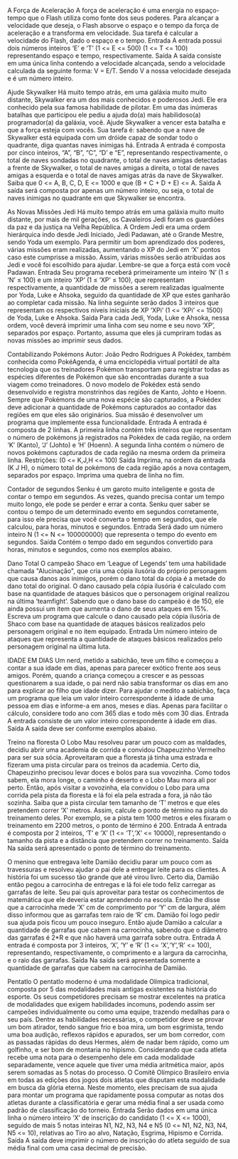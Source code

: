 A Força de Aceleração
A força de aceleração é uma energia no espaço-tempo que o Flash utiliza como fonte
dos seus poderes. Para alcançar a velocidade que deseja, o Flash absorve o espaço e o
tempo da força de aceleração e a transforma em velocidade. Sua tarefa é calcular a
velocidade do Flash, dado o espaço e o tempo.
Entrada
A entrada possui dois números inteiros ‘E’ e ‘T’ (1 <= E <= 500) (1 <= T <= 100)
representando espaço e tempo, respectivamente.
Saída
A saída consiste em uma única linha contendo a velocidade alcançada, sendo a
velocidade calculada da seguinte forma: V = E/T. Sendo V a nossa velocidade desejada e é
um número inteiro.

Ajude Skywalker
Há muito tempo atrás, em uma galáxia
muito muito distante, Skywalker era um dos
mais conhecidos e poderosos Jedi. Ele era
conhecido pela sua famosa habilidade de
pilotar. Em uma das inúmeras batalhas que
participou ele pediu a ajuda do(a) mais
habilidoso(a) programador(a) da galáxia,
você. Ajude Skywalker a vencer esta batalha e
que a força esteja com vocês.
Sua tarefa é: sabendo que a nave de
Skywalker está equipada com um dróide capaz de sondar todo o quadrante, diga quantas naves
inimigas há.
Entrada
A entrada é composta por cinco inteiros, “A”, “B”, “C”, “D’ e “E”, representando
respectivamente, o total de naves sondadas no quadrante, o total de naves amigas detectadas a
frente de Skywalker, o total de naves amigas a direita, o total de naves amigas a esquerda e o
total de naves amigas atrás da nave de Skywalker. Saiba que 0 <= A, B, C, D, E <= 1000 e que (B +
C + D + E) <= A.
Saída
A saída será composta por apenas um número inteiro, ou seja, o total de naves inimigas no
quadrante em que Skywalker se encontra.

As Novas Missões Jedi
Há muito tempo atrás em uma galáxia muito muito distante, por mais de mil gerações,
os Cavaleiros Jedi foram os guardiões da paz e da justiça na Velha República. A Ordem Jedi era
uma ordem hierárquica indo desde Jedi Iniciado, Jedi Padawan, até o Grande Mestre, sendo
Yoda um exemplo.
Para permitir um bom aprendizado dos poderes, várias missões eram realizadas,
aumentando o XP do Jedi em ‘X’ pontos caso este cumprisse a missão. Assim, várias
missões serão atribuídas aos Jedi e você foi escolhido para ajudar. Lembre-se que a força está
com você Padawan.
Entrada
Seu programa receberá primeiramente um inteiro ‘N’ (1 ≤ ‘N’ ≤ 100) e um inteiro
‘XP’ (1 ≤ ‘XP’ ≤ 100), que representam respectivamente, a quantidade de missões a serem
realizadas igualmente por Yoda, Luke e Ahsoka, seguido da quantidade de XP que estes
ganharão ao completar cada missão. Na linha seguinte serão dados 3 inteiros que
representam os respectivos níveis iniciais de XP ‘XPi’ (1 <= ‘XPi’ <= 1500) de Yoda, Luke e
Ahsoka.
Saída
Para cada Jedi, Yoda, Luke e Ahsoka, nessa ordem, você deverá imprimir uma
linha com seu nome e seu novo ‘XP’, separados por espaço. Portanto, assuma que eles já
cumpriram todas as novas missões ao imprimir seus dados.

Contabilizando Pokémons
Autor: João Pedro Rodrigues
A Pokédex, também conhecida como PokéAgenda, é uma enciclopédia virtual portátil de alta
tecnologia que os treinadores Pokémon transportam
para registrar todas as espécies diferentes de
Pokémon que são encontradas durante a sua
viagem como treinadores.
O novo modelo de Pokédex está sendo
desenvolvido e registra monstrinhos das regiões de
Kanto, Johto e Hoenn. Sempre que Pokémons de
uma nova espécie são capturados, a Pokédex deve adicionar a quantidade de
Pokémons capturados ao contador das regiões em que eles são originários. Sua
missão é desenvolver um programa que implemente essa funcionalidade.
Entrada
A entrada é composta de 2 linhas. A primeira linha contém três inteiros que
representam o número de pokémons já registrados na Pokédex de cada região, na
ordem ‘K’ (Kanto), ‘J’ (Johto) e ‘H’ (Hoenn). A segunda linha contém o número de
novos pokémons capturados de cada região na mesma ordem da primeira linha.
Restrições:
(0 <= K,J,H <= 100)
Saída
Imprima, na ordem da entrada (K J H), o número total de pokémons de cada
região após a nova contagem, separados por espaço. Imprima uma quebra de linha no
fim.

Contador de segundos
Senku é um garoto muito inteligente e gosta de contar o tempo em segundos. As
vezes, quando precisa contar um tempo muito longo, ele pode se perder e errar a conta.
Senku quer saber se contou o tempo de um determinado evento em segundos
corretamente, para isso ele precisa que você converta o tempo em segundos, que ele
calculou, para horas, minutos e segundos.
Entrada
Será dado um número inteiro N (1 <= N <= 100000000) que representa o tempo do
evento em segundos.
Saída
Contém o tempo dado em segundos convertido para horas, minutos e segundos,
como nos exemplos abaixo.

Dano Total
O campeão Shaco em ‘League of Legends’ tem uma habilidade chamada
"Alucinação", que cria uma cópia ilusória do próprio personagem que causa
danos aos inimigos, porém o dano total da cópia é a metade do dano total do
original.
O dano causado pela cópia ilusória é calculado com base na quantidade de
ataques básicos que o personagem original realizou na última ‘teamfight’.
Sabendo que o dano base do campeão é de 150, ele ainda possui um item que
aumenta o dano de seus ataques em 15%.
Escreva um programa que calcule o dano causado pela cópia ilusória de Shaco
com base na quantidade de ataques básicos realizados pelo personagem original
e no item equipado.
Entrada
Um número inteiro de ataques que representa a quantidade de ataques básicos
realizados pelo personagem original na última luta.

IDADE EM DIAS
Um nerd, metido a sabichão, teve um filho e começou a contar a sua idade em
dias, apenas para parecer exótico frente aos seus amigos. Porém, quando a
criança começou a crescer e as pessoas questionarem a sua idade, o pai nerd
não sabia transformar os dias em ano para explicar ao filho que idade dizer.
Para ajudar o medito a sabichão, faça um programa que leia um valor inteiro
correspondente à idade de uma pessoa em dias e informe-a em anos, meses e
dias.
Apenas para facilitar o cálculo, considere todo ano com 365 dias e todo mês
com 30 dias.
Entrada
A entrada consiste de um valor inteiro correspondente à idade em dias.
Saída
A saída deve ser conforme exemplos abaixo.

Treino na floresta
O Lobo Mau resolveu parar um pouco com as maldades, decidiu abrir uma
academia de corrida e convidou Chapeuzinho Vermelho para ser sua sócia.
Aproveitaram que a floresta já tinha uma estrada e fizeram uma pista circular para
os treinos da academia.
Certo dia, Chapeuzinho precisou levar doces e bolos para sua vovozinha.
Como todos sabem, ela mora longe, o caminho é deserto e o Lobo Mau mora ali
por perto. Então, após visitar a vovozinha, ela convidou o Lobo para uma corrida
pela pista da floresta e lá foi ela pela estrada a fora, já não tão sozinha.
Saiba que a pista circular tem tamanho de ‘T’ metros e que eles pretendem
correr ‘X’ metros. Assim, calcule o ponto de término na pista do treinamento
deles. Por exemplo, se a pista tem 1000 metros e eles fixaram o treinamento em
2200 metros, o ponto de término é 200.
Entrada
A entrada é composta por 2 inteiros, ‘T’ e ‘X’ (1 <= ‘T’,‘X’ <= 10000),
representando o tamanho da pista e a distância que pretendem correr no
treinamento.
Saída
Na saída será apresentado o ponto de término do treinamento.

O menino que entregava leite
Damião decidiu parar um pouco com
as travessuras e resolveu ajudar o pai dele
a entregar leite para os clientes. A história
foi um sucesso tão grande que até virou
livro.
Certo dia, Damião então pegou a
carrocinha de entregas e lá foi ele todo feliz
carregar as garrafas de leite. Seu pai quis
aproveitar para testar os conhecimentos de
matemática que ele deveria estar
aprendendo na escola. Então lhe disse que
a carrocinha mede ‘X’ cm de comprimento
por ‘Y’ cm de largura, além disso informou
que as garrafas tem raio de ‘R’ cm. Damião
foi logo pedir sua ajuda pois ficou um pouco
inseguro. Então ajude Damião a calcular a
quantidade de garrafas que cabem na
carrocinha, sabendo que o diâmetro das
garrafas é 2*R e que não haverá uma
garrafa sobre outra.
Entrada
A entrada é composta por 3 inteiros, ‘X’, ‘Y’ e ‘R’ (1 <= ‘X’,‘Y’,‘R’ <=
100), representando, respectivamente, o comprimento e a largura da
carrocinha, e o raio das garrafas.
Saída
Na saída será apresentada somente a quantidade de garrafas que cabem
na carrocinha de Damião.

Pentatlo
O pentatlo moderno é uma modalidade Olímpica tradicional, composta por
5 das modalidades mais antigas existentes na história do esporte. Os seus
competidores precisam se mostrar excelentes na pratica de modalidades que
exigem habilidades incomuns, podendo assim ser campeões individualmente ou
como uma equipe, trazendo medalhas para o seu país. Dentre as habilidades
necessárias, o competidor deve se provar um bom atirador, tendo sangue frio e
boa mira, um bom esgrimista, tendo uma boa audição, reflexos rápidos e
apurados, ser um bom corredor, com as passadas rápidas do deus Hermes, além
de nadar bem rápido, como um golfinho, e ser bom de montaria no hipismo.
Considerando que cada atleta recebe uma nota para o desempenho dele
em cada modalidade separadamente, vence aquele que tiver uma média
aritmética maior, após serem somadas as 5 notas do processo.
O Comitê Olímpico Brasileiro envia em todas as edições dos jogos dois
atletas que disputam esta modalidade em busca da glória eterna. Neste
momento, eles precisam de sua ajuda para montar um programa que
rapidamente possa computar as notas dos atletas durante a
classificatória e gerar uma média final a ser usada como padrão de
classificação do torneio.
Entrada
Serão dados em uma única linha o número inteiro ‘X’ de inscrição do
candidato (1 <= X <= 1000), seguido de mais 5 notas inteiras N1, N2, N3, N4
e N5 (0 <= N1, N2, N3, N4, N5 <= 10), relativas ao Tiro ao alvo, Natação,
Esgrima, Hipismo e Corrida.
Saída
A saída deve imprimir o número de inscrição do atleta seguido de sua
média final com uma casa decimal de precisão.

